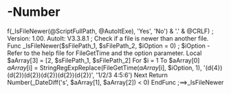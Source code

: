 # -Number
f(_IsFileNewer(@ScriptFullPath, @AutoItExe), 'Yes', 'No') &amp; '.' &amp; @CRLF)  ; Version: 1.00. AutoIt: V3.3.8.1 ; Check if a file is newer than another file. Func _IsFileNewer($sFilePath_1, $sFilePath_2, $iOption = 0) ; $iOption - Refer to the help file for FileGetTime and the option parameter.     Local $aArray[3] = [2, $sFilePath_1, $sFilePath_2]     For $i = 1 To $aArray[0]         $aArray[$i] = StringRegExpReplace(FileGetTime($aArray[$i], $iOption, 1), '(d{4})(d{2})(d{2})(d{2})(d{2})(d{2})', '1/2/3 4:5:6')     Next     Return Number(_DateDiff('s', $aArray[1], $aArray[2]) &lt; 0) EndFunc   ;==>_IsFileNewer
